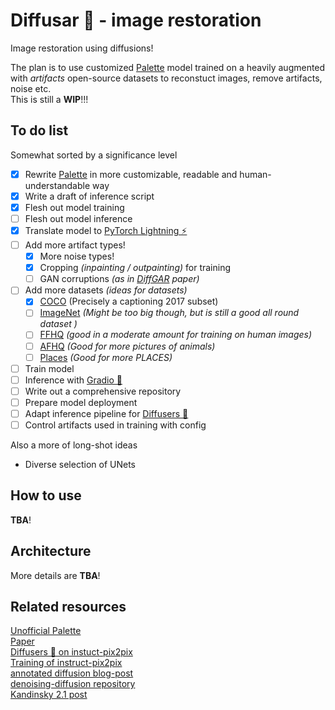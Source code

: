 # Diffusar 🐳 - image restoration

Image restoration using diffusions!

The plan is to use customized [Palette](https://arxiv.org/pdf/2111.05826.pdf) model trained on a heavily augmented with *artifacts* open-source datasets to reconstuct images, remove artifacts, noise etc.  
This is still a **WIP**!!!

## To do list

Somewhat sorted by a significance level

- [x] Rewrite [Palette](https://github.com/Janspiry/Palette-Image-to-Image-Diffusion-Models) in more customizable, readable and human-understandable way
- [x] Write a draft of inference script
- [x] Flesh out model training
- [ ] Flesh out model inference
- [x] Translate model to [PyTorch Lightning ⚡](https://lightning.ai/docs/pytorch/stable/)
- [ ] Add more artifact types!
  - [x] More noise types!
  - [x] Cropping *(inpainting / outpainting)* for training
  - [ ] GAN corruptions *(as in [DiffGAR](https://arxiv.org/pdf/2210.08573.pdf) paper)*
- [ ] Add more datasets *(ideas for datasets)*
  - [x] [COCO](https://paperswithcode.com/dataset/coco) (Precisely a captioning 2017 subset)
  - [ ] [ImageNet](https://paperswithcode.com/dataset/imagenet) *(Might be too big though, but is still a good all round dataset )*
  - [ ] [FFHQ](https://paperswithcode.com/dataset/ffhq) *(good in a moderate amount for training on human images)*
  - [ ] [AFHQ](https://paperswithcode.com/dataset/afhq) *(Good for more pictures of animals)*
  - [ ] [Places](https://paperswithcode.com/dataset/places) *(Good for more PLACES)*
- [ ] Train model
- [ ] Inference with [Gradio 🦄](https://gradio.app/)
- [ ] Write out a comprehensive repository
- [ ] Prepare model deployment
- [ ] Adapt inference pipeline for [Diffusers 🧨](https://huggingface.co/docs/diffusers/index)
- [ ] Control artifacts used in training with config

Also a more of long-shot ideas

- Diverse selection of UNets

## How to use

**TBA**!

## Architecture

More details are **TBA**!

## Related resources

[Unofficial Palette](https://github.com/Janspiry/Palette-Image-to-Image-Diffusion-Models)  
[Paper](https://arxiv.org/pdf/2111.05826.pdf)  
[Diffusers 🧨 on instuct-pix2pix](https://github.com/huggingface/diffusers/tree/main/examples/instruct_pix2pix)  
[Training of instruct-pix2pix](https://github.com/huggingface/diffusers/blob/main/examples/instruct_pix2pix/train_instruct_pix2pix.py)  
[annotated diffusion blog-post](https://huggingface.co/blog/annotated-diffusion)  
[denoising-diffusion repository](https://github.com/lucidrains/denoising-diffusion-pytorch)  
[Kandinsky 2.1 post](https://habr.com/ru/companies/sberbank/articles/725282/)
